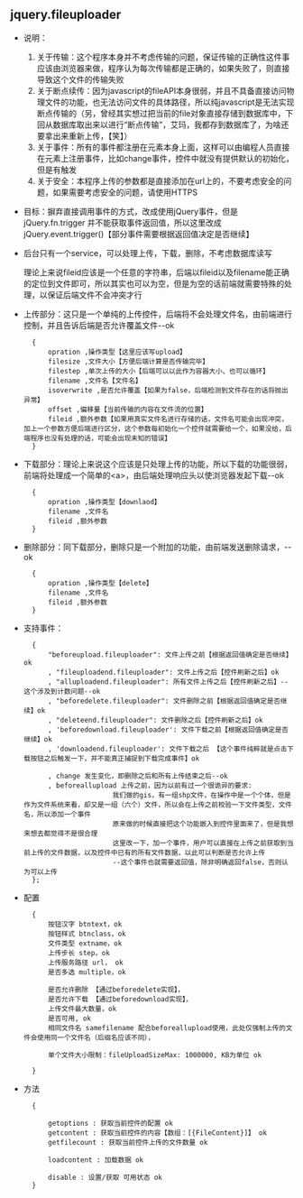 ## jquery.fileuploader


* 说明：

    1. 关于传输：这个程序本身并不考虑传输的问题，保证传输的正确性这件事应该由浏览器来做，程序认为每次传输都是正确的，如果失败了，则直接导致这个文件的传输失败
    2. 关于断点续传：因为javascript的fileAPI本身很弱，并且不具备直接访问物理文件的功能，也无法访问文件的具体路径，所以纯javascript是无法实现断点传输的（另，曾经其实想过把当前的file对象直接存储到数据库中，下回从数据库取出来以进行“断点传输”，艾玛，我都存到数据库了，为啥还要拿出来重新上传，【笑】）
    3. 关于事件：所有的事件都注册在元素本身上面，这样可以由编程人员直接在元素上注册事件，比如change事件，控件中就没有提供默认的初始化，但是有触发
    4. 关于安全：本程序上传的参数都是直接添加在url上的，不要考虑安全的问题，如果需要考虑安全的问题，请使用HTTPS
* 目标：摒弃直接调用事件的方式，改成使用jQuery事件，但是jQuery.fn.trigger 并不能获取事件返回值，所以这里改成jQuery.event.trigger()【部分事件需要根据返回值决定是否继续】
* 后台只有一个service，可以处理上传，下载，删除，不考虑数据库读写

    理论上来说fileid应该是一个任意的字符串，后端以fileid以及filename能正确的定位到文件即可，所以其实也可以为空，但是为空的话前端就需要特殊的处理，以保证后端文件不会冲突才行
* 上传部分：这只是一个单纯的上传控件，后端将不会处理文件名，由前端进行控制，并且告诉后端是否允许覆盖文件--ok

        {
            opration ,操作类型【这里应该写upload】
            filesize ,文件大小【方便后端计算是否传输完毕】
            filestep ,单次上传的大小【后端可以以此作为容器大小、也可以循环】
            filename ,文件名【文件名】
            isoverwrite ,是否允许覆盖【如果为false，后端检测到文件存在的话将抛出异常】
            offset ,偏移量【当前传输的内容在文件流的位置】
            fileid ,额外参数【如果用真实文件名进行存储的话，文件名可能会出现冲突，加上一个参数方便后端进行区分，这个参数每初始化一个控件就需要给一个，如果没给，后端程序也没有处理的话，可能会出现未知的错误】
        }
* 下载部分：理论上来说这个应该是只处理上传的功能，所以下载的功能很弱，前端将处理成一个简单的\<a>，由后端处理响应头以使浏览器发起下载--ok

        {
            opration ,操作类型【downlaod】
            filename ,文件名
            fileid ,额外参数
        }
* 删除部分：同下载部分，删除只是一个附加的功能，由前端发送删除请求，--ok

        {
            opration ,操作类型【delete】
            filename ,文件名
            fileid ,额外参数
        }
* 支持事件：

        {
            "beforeupload.fileuploader": 文件上传之前【根据返回值确定是否继续】ok
            , "fileuploadend.fileuploader": 文件上传之后【控件刷新之后】ok
            , "alluploadend.fileuploader": 所有文件上传之后【控件刷新之后】--这个涉及到计数问题--ok
            , "beforedelete.fileuploader": 文件删除之前【根据返回值确定是否继续】ok
            , "deleteend.fileuploader": 文件删除之后【控件刷新之后】ok
            , 'beforedownload.fileuploader': 文件下载之前【根据返回值确定是否继续】ok
            , 'downloadend.fileuploader': 文件下载之后 【这个事件纯粹就是点击下载按钮之后触发一下，并不能真正捕捉到下载完成事件】ok
            
            , change 发生变化，即删除之后和所有上传结束之后--ok
            , beforeallupload 上传之前，因为以前有过一个很诡异的要求:
                            我们做的gis，有一组shp文件，在操作中是一个个体，但是作为文件系统来看，却又是一组（六个）文件，所以会在上传之前校验一下文件类型，文件名，所以添加一个事件
                            原来做的时候直接把这个功能嵌入到控件里面来了，但是我想来想去都觉得不是很合理
                            这里改一下，加一个事件，用户可以直接在上传之前获取到当前上传的文件数据，以及控件中已有的所有文件数据，以此可以判断是否允许上传
                            --这个事件也就需要返回值，除非明确返回false，否则认为可以上传
        };
* 配置

        {
            按钮汉字 btntext，ok
            按钮样式 btnclass，ok
            文件类型 extname，ok
            上传步长 step，ok
            上传服务路径 url， ok
            是否多选 multiple，ok

            是否允许删除 【通过beforedelete实现】，
            是否允许下载 【通过beforedownload实现】，
            上传文件最大数量，ok
            是否可用, ok
            相同文件名 samefilename 配合beforeallupload使用，此处仅强制上传的文件会使用同一个文件名（后缀名应该不同），

            单个文件大小限制：fileUploadSizeMax: 1000000, KB为单位 ok

        }
* 方法

        {
            
            getoptions : 获取当前控件的配置 ok
            getcontent : 获取当前控件的内容【数组：[{FileContent}]】 ok
            getfilecount : 获取当前控件上传的文件数量 ok

            loadcontent : 加载数据 ok
            
            disable : 设置/获取 可用状态 ok
        }